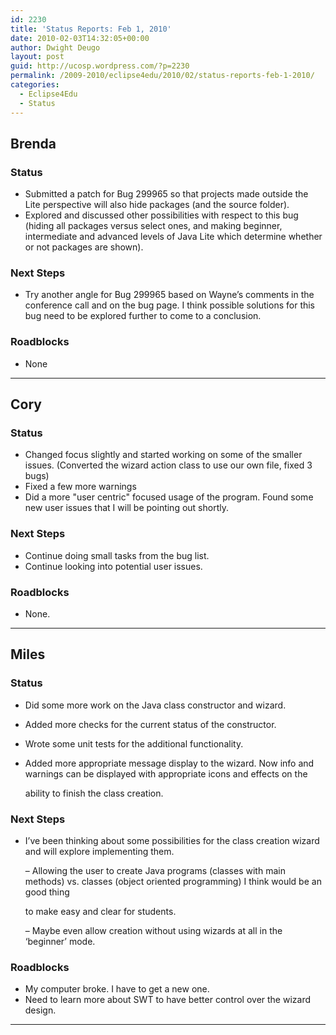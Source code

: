 ```yaml
---
id: 2230
title: 'Status Reports: Feb 1, 2010'
date: 2010-02-03T14:32:05+00:00
author: Dwight Deugo
layout: post
guid: http://ucosp.wordpress.com/?p=2230
permalink: /2009-2010/eclipse4edu/2010/02/status-reports-feb-1-2010/
categories:
  - Eclipse4Edu
  - Status
---
```

## **Brenda**

### Status

  * Submitted a patch for Bug 299965 so that projects made outside the Lite perspective will also hide packages (and the source folder).
  * Explored and discussed other possibilities with respect to this bug (hiding all packages versus select ones, and making beginner, intermediate and advanced levels of Java Lite which determine whether or not packages are shown). 

### Next Steps

  * Try another angle for Bug 299965 based on Wayne&#8217;s comments in the conference call and on the bug page. I think possible solutions for this bug need to be explored further to come to a conclusion.

### Roadblocks

<ul type="disc">
  <li>
    None
  </li>
</ul>

* * *

## **Cory**

### Status

  * Changed focus slightly and started working on some of the smaller issues. (Converted the wizard action class to use our own file, fixed 3 bugs)
  * Fixed a few more warnings
  * Did a more "user centric" focused usage of the program. Found some new user issues that I will be pointing out shortly. 

### Next Steps

  * Continue doing small tasks from the bug list.
  * Continue looking into potential user issues. 

### Roadblocks

<ul type="disc">
  <li>
    None.
  </li>
</ul>

* * *

## **Miles**

### Status

  * Did some more work on the Java class constructor and wizard.
  * Added more checks for the current status of the constructor.
  * Wrote some unit tests for the additional functionality.
  * Added more appropriate message display to the wizard. Now info and warnings can be displayed with appropriate icons and effects on the
      
    ability to finish the class creation.

### Next Steps

  * I&#8217;ve been thinking about some possibilities for the class creation wizard and will explore implementing them.
      
    &#8211; Allowing the user to create Java programs (classes with main methods) vs. classes (object oriented programming) I think would be an good thing
      
    to make easy and clear for students.
    
    &#8211; Maybe even allow creation without using wizards at all in the &#8216;beginner&#8217; mode.

### Roadblocks

<ul type="disc">
  <li>
    My computer broke. I have to get a new one.
  </li>
  <li>
    Need to learn more about SWT to have better control over the wizard design.
  </li>
</ul>

* * *